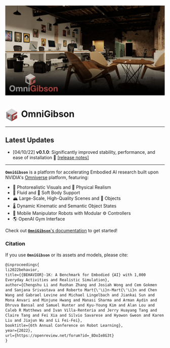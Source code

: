 ![splash](./docs/assets/splash.png)

# <h1><img height="40" src="./docs/assets/OmniGibson_logo.png" style="float:left;padding-right:10px"> OmniGibson</h1>

### 

-------

## Latest Updates
- [04/10/22] **v0.1.0**: Significantly improved stability, performance, and ease of installation :wrench: [[release notes]](https://github.com/StanfordVL/OmniGibson/releases/tag/v0.1.0)

-------

**`OmniGibson`** is a platform for accelerating Embodied AI research built upon NVIDIA's [Omniverse](https://www.nvidia.com/en-us/omniverse/) platform, featuring:

* 📸 Photorealistic Visuals and 📐 Physical Realism
* 🌊 Fluid and 👕 Soft Body Support
* 🏔️ Large-Scale, High-Quality Scenes and 🎾 Objects
* 🌡️ Dynamic Kinematic and Semantic Object States
* 🤖 Mobile Manipulator Robots with Modular ⚙️ Controllers
* 🌎 OpenAI Gym Interface

Check out [**`OmniGibson`**'s documentation](https://behavior.stanford.edu/omnigibson/getting_started/installation.html) to get started!

### Citation
If you use **`OmniGibson`** or its assets and models, please cite:

```
@inproceedings{
li2022behavior,
title={{BEHAVIOR}-1K: A Benchmark for Embodied {AI} with 1,000 Everyday Activities and Realistic Simulation},
author={Chengshu Li and Ruohan Zhang and Josiah Wong and Cem Gokmen and Sanjana Srivastava and Roberto Mart{\'\i}n-Mart{\'\i}n and Chen Wang and Gabrael Levine and Michael Lingelbach and Jiankai Sun and Mona Anvari and Minjune Hwang and Manasi Sharma and Arman Aydin and Dhruva Bansal and Samuel Hunter and Kyu-Young Kim and Alan Lou and Caleb R Matthews and Ivan Villa-Renteria and Jerry Huayang Tang and Claire Tang and Fei Xia and Silvio Savarese and Hyowon Gweon and Karen Liu and Jiajun Wu and Li Fei-Fei},
booktitle={6th Annual Conference on Robot Learning},
year={2022},
url={https://openreview.net/forum?id=_8DoIe8G3t}
}
```
